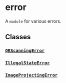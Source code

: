 # error

A `module` for various errors.


## Classes

### [`QRScanningError`](./QRScanningError.md)

### [`IllegalStateError`](./IllegalStateError.md)

### [`ImageProjectingError`](./ImageProjectingError)
